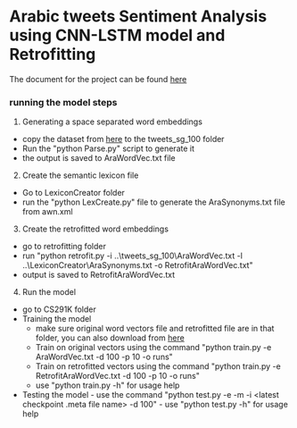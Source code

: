 # Arabic tweets Sentiment Analysis using CNN-LSTM model and Retrofitting

The document for the project can be found [here](https://1drv.ms/w/s!AsU-pnqVXBB3gfNE_TW9QsKlAxkMxA)
### running the model steps
1. Generating a space separated word embeddings
  - copy the dataset from [here](https://1drv.ms/u/s!AsU-pnqVXBB3gfMcN6C6lDaXE-GfDw) to the tweets_sg_100 folder
  - Run the "python Parse.py" script to generate it
  - the output is saved to AraWordVec.txt file
2. Create the semantic lexicon file
  - Go to LexiconCreator folder
  - run the "python LexCreate.py" file to generate the AraSynonyms.txt file from awn.xml
3. Create the retrofitted word embeddings
  - go to retrofitting folder
  - run "python retrofit.py -i ..\tweets_sg_100\AraWordVec.txt -l ..\LexiconCreator\AraSynonyms.txt -o RetrofitAraWordVec.txt"
  - output is saved to RetrofitAraWordVec.txt
 4. Run the model
  - go to CS291K folder
  - Training the model
     - make sure original word vectors file and retrofitted file are in that folder, you can also download from [here](https://1drv.ms/u/s!AsU-pnqVXBB3gfMdtCpBl4fdcwsroA)
     - Train on original vectors using the command "python train.py -e AraWordVec.txt -d 100 -p 10 -o runs"
     - Train on retrofitted vectors using the command "python train.py -e RetrofitAraWordVec.txt -d 100 -p 10 -o runs"
     - use "python train.py -h" for usage help
   - Testing the model
    - use the command "python test.py -e <word embeddings file> -m <Checkpoints folder inside runs folder> -i <latest checkpoint .meta file name> -d 100"
    - use "python test.py -h" for usage help
  
